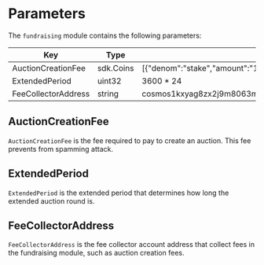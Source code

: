 <!-- order: 8 -->

# Parameters

The `fundraising` module contains the following parameters:

| Key                        | Type      | Example                                                           |
| -------------------------- | --------- | ----------------------------------------------------------------- |
| AuctionCreationFee         | sdk.Coins | [{"denom":"stake","amount":"100000000"}]                          |
| ExtendedPeriod             | uint32    | 3600 * 24                                                         |
| FeeCollectorAddress        | string    | cosmos1kxyag8zx2j9m8063m92qazaxqg63xv5h7z5jxz8yr27tuk67ne8q0lzjm9 |

## AuctionCreationFee

`AuctionCreationFee` is the fee required to pay to create an auction. This fee prevents from spamming attack.

## ExtendedPeriod

`ExtendedPeriod` is the extended period that determines how long the extended auction round is.

## FeeCollectorAddress

`FeeCollectorAddress` is the fee collector account address that collect fees in the fundraising module, such as auction creation fees.